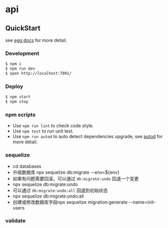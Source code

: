 # api



## QuickStart

<!-- add docs here for user -->

see [egg docs][egg] for more detail.

### Development

```bash
$ npm i
$ npm run dev
$ open http://localhost:7001/
```

### Deploy

```bash
$ npm start
$ npm stop
```

### npm scripts

- Use `npm run lint` to check code style.
- Use `npm test` to run unit test.
- Use `npm run autod` to auto detect dependencies upgrade, see [autod](https://www.npmjs.com/package/autod) for more detail.

[egg]: https://eggjs.org

### sequelize

- cd databases
- 升级数据库 npx sequelize db:migrate --env=${env}
- 如果有问题需要回滚，可以通过 `db:migrate:undo` 回退一个变更
- npx sequelize db:migrate:undo
- 可以通过 `db:migrate:undo:all` 回退到初始状态
- npx sequelize db:migrate:undo:all
- 创建或修改数据库字段npx sequelize migration:generate --name=init-users


### validate


